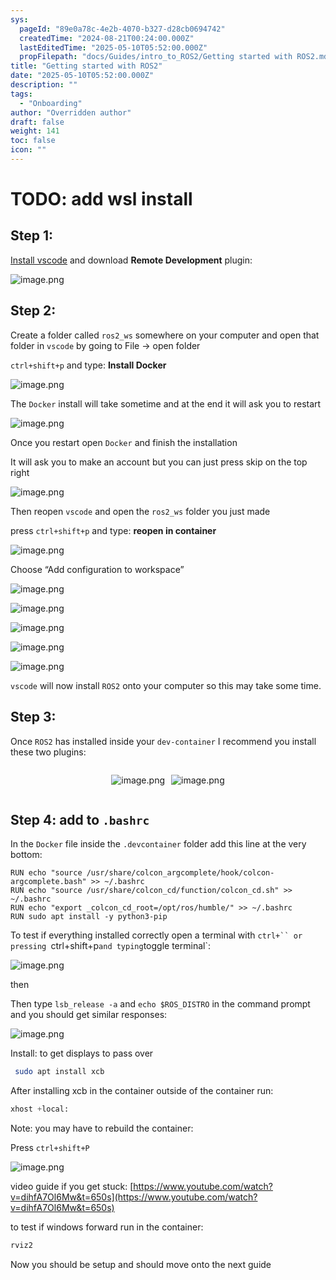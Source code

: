 ```yaml
---
sys:
  pageId: "89e0a78c-4e2b-4070-b327-d28cb0694742"
  createdTime: "2024-08-21T00:24:00.000Z"
  lastEditedTime: "2025-05-10T05:52:00.000Z"
  propFilepath: "docs/Guides/intro_to_ROS2/Getting started with ROS2.md"
title: "Getting started with ROS2"
date: "2025-05-10T05:52:00.000Z"
description: ""
tags:
  - "Onboarding"
author: "Overridden author"
draft: false
weight: 141
toc: false
icon: ""
---
```


# TODO: add wsl install

## Step 1:

[Install vscode](https://code.visualstudio.com/download) and download **Remote Development** plugin:

![image.png](https://prod-files-secure.s3.us-west-2.amazonaws.com/d518164a-d88e-44d1-a4ee-3adb3bd8bce0/efb52993-1881-4a40-b95e-6f020334f022/image.png?X-Amz-Algorithm=AWS4-HMAC-SHA256&X-Amz-Content-Sha256=UNSIGNED-PAYLOAD&X-Amz-Credential=ASIAZI2LB466VDDR4DIY%2F20250516%2Fus-west-2%2Fs3%2Faws4_request&X-Amz-Date=20250516T181151Z&X-Amz-Expires=3600&X-Amz-Security-Token=IQoJb3JpZ2luX2VjEJL%2F%2F%2F%2F%2F%2F%2F%2F%2F%2FwEaCXVzLXdlc3QtMiJHMEUCIQDUuC2v7Oe8YzCdz8bN9Mlh3Kyfdtvdy1QHdr2zvuRMbgIgIVx3ksL4NdPBrLsntTl0Ec15GH9CO9alkIfz%2FNHRmuIq%2FwMISxAAGgw2Mzc0MjMxODM4MDUiDFDVSbONAWbduogGJyrcA4Pg19Rlh1pZLrpmQOs%2BFM%2BnY2FcyF1ZMFzBeDoq8Lmutg18OAqOtvHOp4b%2FehQaub%2F%2FiGvRWMKfiiJYZ3LiVEApXEplU72m3ktdCmjO6jXIdI4x7CPxGW7o%2B7%2BOZSM0gBz3y1BDUAf9AaKM4m4u9KuB53DYqS2j255ID%2FktO7%2B4RtAqqKMUdWtK%2FPuQG4vyxw5QYd2QL%2F%2BW3qUuPbiAOTZqrmNCkue6urlv3SEFarsLm3Ynm0jmi6DyX7bZrK29Vn1HKd8q9JLpc8nilXZd4sJJn2lrs0pHRn7RAQMXoyFixtNe1S%2ByF2fCX2YgoFvxUz3z5saFMRw42IPdyS5uufBgsPKhm5xF1eEHAs2hzDZHj%2B2oOttUFNNY8JvBZMCInlgQghaIeg55vJzM1fEDH1%2FDIZFshs%2FZMlFdlsCMNS9RIhWH2156JbDsyjTQ2p26X62INcXgfmORnHU7WoA%2FNyjhJvbKzoS3eAx1qCTa03PDdTogQ7dAnX3zugnX7nxKlfRtKm5eQ6TmaJPeurXYJLdmIE8tslMzuvibYYKcNzFPAtCBlpS2d6mIWR3v9ugZfgS2cTHOr6W8mPCxKksdlOsgYghUFu%2FvF%2FM9%2BlRXy0TlOBxNwdihAkLOhEUSML71ncEGOqUBar0YMWLljiuLB%2BI8fEi5YVWC8lmyKXiirm4gCD5dxF7ZWnsapDr9tKz4Nsxnbl0MEHpAnnHv6bqE3o7pRHVlD39ZvbNStugvDrafamddW7ZRyWE0Ph9ycTgaK8RHDr%2FNh8V53l323ikZKO1YgxH9VRvoMCU120BpkOIcnydP8cwLQL%2FxCDC%2Fx3QZWkq52wxn8xrBBGnuqSwpMql4VFv6a4WrefNH&X-Amz-Signature=aa60098e1a19a29d7d296e4d2c1d43e6d2c4fe2644133ffea77d8e601a0bbc3c&X-Amz-SignedHeaders=host&x-id=GetObject)

## Step 2:

Create a folder called `ros2_ws` somewhere on your computer and open that folder in `vscode` by going to File → open folder 

`ctrl+shift+p` and type: **Install Docker**

![image.png](https://prod-files-secure.s3.us-west-2.amazonaws.com/d518164a-d88e-44d1-a4ee-3adb3bd8bce0/2269dc0e-1cd5-47ff-bceb-c04ad9b2eab0/image.png?X-Amz-Algorithm=AWS4-HMAC-SHA256&X-Amz-Content-Sha256=UNSIGNED-PAYLOAD&X-Amz-Credential=ASIAZI2LB466VDDR4DIY%2F20250516%2Fus-west-2%2Fs3%2Faws4_request&X-Amz-Date=20250516T181151Z&X-Amz-Expires=3600&X-Amz-Security-Token=IQoJb3JpZ2luX2VjEJL%2F%2F%2F%2F%2F%2F%2F%2F%2F%2FwEaCXVzLXdlc3QtMiJHMEUCIQDUuC2v7Oe8YzCdz8bN9Mlh3Kyfdtvdy1QHdr2zvuRMbgIgIVx3ksL4NdPBrLsntTl0Ec15GH9CO9alkIfz%2FNHRmuIq%2FwMISxAAGgw2Mzc0MjMxODM4MDUiDFDVSbONAWbduogGJyrcA4Pg19Rlh1pZLrpmQOs%2BFM%2BnY2FcyF1ZMFzBeDoq8Lmutg18OAqOtvHOp4b%2FehQaub%2F%2FiGvRWMKfiiJYZ3LiVEApXEplU72m3ktdCmjO6jXIdI4x7CPxGW7o%2B7%2BOZSM0gBz3y1BDUAf9AaKM4m4u9KuB53DYqS2j255ID%2FktO7%2B4RtAqqKMUdWtK%2FPuQG4vyxw5QYd2QL%2F%2BW3qUuPbiAOTZqrmNCkue6urlv3SEFarsLm3Ynm0jmi6DyX7bZrK29Vn1HKd8q9JLpc8nilXZd4sJJn2lrs0pHRn7RAQMXoyFixtNe1S%2ByF2fCX2YgoFvxUz3z5saFMRw42IPdyS5uufBgsPKhm5xF1eEHAs2hzDZHj%2B2oOttUFNNY8JvBZMCInlgQghaIeg55vJzM1fEDH1%2FDIZFshs%2FZMlFdlsCMNS9RIhWH2156JbDsyjTQ2p26X62INcXgfmORnHU7WoA%2FNyjhJvbKzoS3eAx1qCTa03PDdTogQ7dAnX3zugnX7nxKlfRtKm5eQ6TmaJPeurXYJLdmIE8tslMzuvibYYKcNzFPAtCBlpS2d6mIWR3v9ugZfgS2cTHOr6W8mPCxKksdlOsgYghUFu%2FvF%2FM9%2BlRXy0TlOBxNwdihAkLOhEUSML71ncEGOqUBar0YMWLljiuLB%2BI8fEi5YVWC8lmyKXiirm4gCD5dxF7ZWnsapDr9tKz4Nsxnbl0MEHpAnnHv6bqE3o7pRHVlD39ZvbNStugvDrafamddW7ZRyWE0Ph9ycTgaK8RHDr%2FNh8V53l323ikZKO1YgxH9VRvoMCU120BpkOIcnydP8cwLQL%2FxCDC%2Fx3QZWkq52wxn8xrBBGnuqSwpMql4VFv6a4WrefNH&X-Amz-Signature=c44f3fcb01c9de527f0df4f8937bbf6cf1fb38399331e227ab5cfbd7b53a0bdf&X-Amz-SignedHeaders=host&x-id=GetObject)

The `Docker` install will take sometime and at the end it will ask you to restart

![image.png](https://prod-files-secure.s3.us-west-2.amazonaws.com/d518164a-d88e-44d1-a4ee-3adb3bd8bce0/ed233f78-be33-4b1f-b89c-9c346c0e961e/image.png?X-Amz-Algorithm=AWS4-HMAC-SHA256&X-Amz-Content-Sha256=UNSIGNED-PAYLOAD&X-Amz-Credential=ASIAZI2LB466VDDR4DIY%2F20250516%2Fus-west-2%2Fs3%2Faws4_request&X-Amz-Date=20250516T181151Z&X-Amz-Expires=3600&X-Amz-Security-Token=IQoJb3JpZ2luX2VjEJL%2F%2F%2F%2F%2F%2F%2F%2F%2F%2FwEaCXVzLXdlc3QtMiJHMEUCIQDUuC2v7Oe8YzCdz8bN9Mlh3Kyfdtvdy1QHdr2zvuRMbgIgIVx3ksL4NdPBrLsntTl0Ec15GH9CO9alkIfz%2FNHRmuIq%2FwMISxAAGgw2Mzc0MjMxODM4MDUiDFDVSbONAWbduogGJyrcA4Pg19Rlh1pZLrpmQOs%2BFM%2BnY2FcyF1ZMFzBeDoq8Lmutg18OAqOtvHOp4b%2FehQaub%2F%2FiGvRWMKfiiJYZ3LiVEApXEplU72m3ktdCmjO6jXIdI4x7CPxGW7o%2B7%2BOZSM0gBz3y1BDUAf9AaKM4m4u9KuB53DYqS2j255ID%2FktO7%2B4RtAqqKMUdWtK%2FPuQG4vyxw5QYd2QL%2F%2BW3qUuPbiAOTZqrmNCkue6urlv3SEFarsLm3Ynm0jmi6DyX7bZrK29Vn1HKd8q9JLpc8nilXZd4sJJn2lrs0pHRn7RAQMXoyFixtNe1S%2ByF2fCX2YgoFvxUz3z5saFMRw42IPdyS5uufBgsPKhm5xF1eEHAs2hzDZHj%2B2oOttUFNNY8JvBZMCInlgQghaIeg55vJzM1fEDH1%2FDIZFshs%2FZMlFdlsCMNS9RIhWH2156JbDsyjTQ2p26X62INcXgfmORnHU7WoA%2FNyjhJvbKzoS3eAx1qCTa03PDdTogQ7dAnX3zugnX7nxKlfRtKm5eQ6TmaJPeurXYJLdmIE8tslMzuvibYYKcNzFPAtCBlpS2d6mIWR3v9ugZfgS2cTHOr6W8mPCxKksdlOsgYghUFu%2FvF%2FM9%2BlRXy0TlOBxNwdihAkLOhEUSML71ncEGOqUBar0YMWLljiuLB%2BI8fEi5YVWC8lmyKXiirm4gCD5dxF7ZWnsapDr9tKz4Nsxnbl0MEHpAnnHv6bqE3o7pRHVlD39ZvbNStugvDrafamddW7ZRyWE0Ph9ycTgaK8RHDr%2FNh8V53l323ikZKO1YgxH9VRvoMCU120BpkOIcnydP8cwLQL%2FxCDC%2Fx3QZWkq52wxn8xrBBGnuqSwpMql4VFv6a4WrefNH&X-Amz-Signature=87cd78d1b754519eb54e3eab2f182cf066980a4f14de2e25cb422dfa296e7fea&X-Amz-SignedHeaders=host&x-id=GetObject)

Once you restart open `Docker` and finish the installation

It will ask you to make an account but you can just press skip on the top right

![image.png](https://prod-files-secure.s3.us-west-2.amazonaws.com/d518164a-d88e-44d1-a4ee-3adb3bd8bce0/21010ad9-1659-4fd9-9f59-9932a09b2a3d/image.png?X-Amz-Algorithm=AWS4-HMAC-SHA256&X-Amz-Content-Sha256=UNSIGNED-PAYLOAD&X-Amz-Credential=ASIAZI2LB466VDDR4DIY%2F20250516%2Fus-west-2%2Fs3%2Faws4_request&X-Amz-Date=20250516T181151Z&X-Amz-Expires=3600&X-Amz-Security-Token=IQoJb3JpZ2luX2VjEJL%2F%2F%2F%2F%2F%2F%2F%2F%2F%2FwEaCXVzLXdlc3QtMiJHMEUCIQDUuC2v7Oe8YzCdz8bN9Mlh3Kyfdtvdy1QHdr2zvuRMbgIgIVx3ksL4NdPBrLsntTl0Ec15GH9CO9alkIfz%2FNHRmuIq%2FwMISxAAGgw2Mzc0MjMxODM4MDUiDFDVSbONAWbduogGJyrcA4Pg19Rlh1pZLrpmQOs%2BFM%2BnY2FcyF1ZMFzBeDoq8Lmutg18OAqOtvHOp4b%2FehQaub%2F%2FiGvRWMKfiiJYZ3LiVEApXEplU72m3ktdCmjO6jXIdI4x7CPxGW7o%2B7%2BOZSM0gBz3y1BDUAf9AaKM4m4u9KuB53DYqS2j255ID%2FktO7%2B4RtAqqKMUdWtK%2FPuQG4vyxw5QYd2QL%2F%2BW3qUuPbiAOTZqrmNCkue6urlv3SEFarsLm3Ynm0jmi6DyX7bZrK29Vn1HKd8q9JLpc8nilXZd4sJJn2lrs0pHRn7RAQMXoyFixtNe1S%2ByF2fCX2YgoFvxUz3z5saFMRw42IPdyS5uufBgsPKhm5xF1eEHAs2hzDZHj%2B2oOttUFNNY8JvBZMCInlgQghaIeg55vJzM1fEDH1%2FDIZFshs%2FZMlFdlsCMNS9RIhWH2156JbDsyjTQ2p26X62INcXgfmORnHU7WoA%2FNyjhJvbKzoS3eAx1qCTa03PDdTogQ7dAnX3zugnX7nxKlfRtKm5eQ6TmaJPeurXYJLdmIE8tslMzuvibYYKcNzFPAtCBlpS2d6mIWR3v9ugZfgS2cTHOr6W8mPCxKksdlOsgYghUFu%2FvF%2FM9%2BlRXy0TlOBxNwdihAkLOhEUSML71ncEGOqUBar0YMWLljiuLB%2BI8fEi5YVWC8lmyKXiirm4gCD5dxF7ZWnsapDr9tKz4Nsxnbl0MEHpAnnHv6bqE3o7pRHVlD39ZvbNStugvDrafamddW7ZRyWE0Ph9ycTgaK8RHDr%2FNh8V53l323ikZKO1YgxH9VRvoMCU120BpkOIcnydP8cwLQL%2FxCDC%2Fx3QZWkq52wxn8xrBBGnuqSwpMql4VFv6a4WrefNH&X-Amz-Signature=d347c9fb77094eb18382379bcb837546280d7cfaffae2d5c59208261d26c79ff&X-Amz-SignedHeaders=host&x-id=GetObject)

Then reopen `vscode` and open the `ros2_ws` folder you just made

press `ctrl+shift+p` and type: **reopen in container**

![image.png](https://prod-files-secure.s3.us-west-2.amazonaws.com/d518164a-d88e-44d1-a4ee-3adb3bd8bce0/4e93b8c2-41ad-488c-8095-c74205196118/image.png?X-Amz-Algorithm=AWS4-HMAC-SHA256&X-Amz-Content-Sha256=UNSIGNED-PAYLOAD&X-Amz-Credential=ASIAZI2LB466VDDR4DIY%2F20250516%2Fus-west-2%2Fs3%2Faws4_request&X-Amz-Date=20250516T181151Z&X-Amz-Expires=3600&X-Amz-Security-Token=IQoJb3JpZ2luX2VjEJL%2F%2F%2F%2F%2F%2F%2F%2F%2F%2FwEaCXVzLXdlc3QtMiJHMEUCIQDUuC2v7Oe8YzCdz8bN9Mlh3Kyfdtvdy1QHdr2zvuRMbgIgIVx3ksL4NdPBrLsntTl0Ec15GH9CO9alkIfz%2FNHRmuIq%2FwMISxAAGgw2Mzc0MjMxODM4MDUiDFDVSbONAWbduogGJyrcA4Pg19Rlh1pZLrpmQOs%2BFM%2BnY2FcyF1ZMFzBeDoq8Lmutg18OAqOtvHOp4b%2FehQaub%2F%2FiGvRWMKfiiJYZ3LiVEApXEplU72m3ktdCmjO6jXIdI4x7CPxGW7o%2B7%2BOZSM0gBz3y1BDUAf9AaKM4m4u9KuB53DYqS2j255ID%2FktO7%2B4RtAqqKMUdWtK%2FPuQG4vyxw5QYd2QL%2F%2BW3qUuPbiAOTZqrmNCkue6urlv3SEFarsLm3Ynm0jmi6DyX7bZrK29Vn1HKd8q9JLpc8nilXZd4sJJn2lrs0pHRn7RAQMXoyFixtNe1S%2ByF2fCX2YgoFvxUz3z5saFMRw42IPdyS5uufBgsPKhm5xF1eEHAs2hzDZHj%2B2oOttUFNNY8JvBZMCInlgQghaIeg55vJzM1fEDH1%2FDIZFshs%2FZMlFdlsCMNS9RIhWH2156JbDsyjTQ2p26X62INcXgfmORnHU7WoA%2FNyjhJvbKzoS3eAx1qCTa03PDdTogQ7dAnX3zugnX7nxKlfRtKm5eQ6TmaJPeurXYJLdmIE8tslMzuvibYYKcNzFPAtCBlpS2d6mIWR3v9ugZfgS2cTHOr6W8mPCxKksdlOsgYghUFu%2FvF%2FM9%2BlRXy0TlOBxNwdihAkLOhEUSML71ncEGOqUBar0YMWLljiuLB%2BI8fEi5YVWC8lmyKXiirm4gCD5dxF7ZWnsapDr9tKz4Nsxnbl0MEHpAnnHv6bqE3o7pRHVlD39ZvbNStugvDrafamddW7ZRyWE0Ph9ycTgaK8RHDr%2FNh8V53l323ikZKO1YgxH9VRvoMCU120BpkOIcnydP8cwLQL%2FxCDC%2Fx3QZWkq52wxn8xrBBGnuqSwpMql4VFv6a4WrefNH&X-Amz-Signature=16a651f50cda471336adbd92b4016c76158415342e9dfbf5b1b9150a363a096f&X-Amz-SignedHeaders=host&x-id=GetObject)

Choose “Add configuration to workspace”

![image.png](https://prod-files-secure.s3.us-west-2.amazonaws.com/d518164a-d88e-44d1-a4ee-3adb3bd8bce0/9560b282-5060-4989-ba37-97e7b2c22476/image.png?X-Amz-Algorithm=AWS4-HMAC-SHA256&X-Amz-Content-Sha256=UNSIGNED-PAYLOAD&X-Amz-Credential=ASIAZI2LB466VDDR4DIY%2F20250516%2Fus-west-2%2Fs3%2Faws4_request&X-Amz-Date=20250516T181151Z&X-Amz-Expires=3600&X-Amz-Security-Token=IQoJb3JpZ2luX2VjEJL%2F%2F%2F%2F%2F%2F%2F%2F%2F%2FwEaCXVzLXdlc3QtMiJHMEUCIQDUuC2v7Oe8YzCdz8bN9Mlh3Kyfdtvdy1QHdr2zvuRMbgIgIVx3ksL4NdPBrLsntTl0Ec15GH9CO9alkIfz%2FNHRmuIq%2FwMISxAAGgw2Mzc0MjMxODM4MDUiDFDVSbONAWbduogGJyrcA4Pg19Rlh1pZLrpmQOs%2BFM%2BnY2FcyF1ZMFzBeDoq8Lmutg18OAqOtvHOp4b%2FehQaub%2F%2FiGvRWMKfiiJYZ3LiVEApXEplU72m3ktdCmjO6jXIdI4x7CPxGW7o%2B7%2BOZSM0gBz3y1BDUAf9AaKM4m4u9KuB53DYqS2j255ID%2FktO7%2B4RtAqqKMUdWtK%2FPuQG4vyxw5QYd2QL%2F%2BW3qUuPbiAOTZqrmNCkue6urlv3SEFarsLm3Ynm0jmi6DyX7bZrK29Vn1HKd8q9JLpc8nilXZd4sJJn2lrs0pHRn7RAQMXoyFixtNe1S%2ByF2fCX2YgoFvxUz3z5saFMRw42IPdyS5uufBgsPKhm5xF1eEHAs2hzDZHj%2B2oOttUFNNY8JvBZMCInlgQghaIeg55vJzM1fEDH1%2FDIZFshs%2FZMlFdlsCMNS9RIhWH2156JbDsyjTQ2p26X62INcXgfmORnHU7WoA%2FNyjhJvbKzoS3eAx1qCTa03PDdTogQ7dAnX3zugnX7nxKlfRtKm5eQ6TmaJPeurXYJLdmIE8tslMzuvibYYKcNzFPAtCBlpS2d6mIWR3v9ugZfgS2cTHOr6W8mPCxKksdlOsgYghUFu%2FvF%2FM9%2BlRXy0TlOBxNwdihAkLOhEUSML71ncEGOqUBar0YMWLljiuLB%2BI8fEi5YVWC8lmyKXiirm4gCD5dxF7ZWnsapDr9tKz4Nsxnbl0MEHpAnnHv6bqE3o7pRHVlD39ZvbNStugvDrafamddW7ZRyWE0Ph9ycTgaK8RHDr%2FNh8V53l323ikZKO1YgxH9VRvoMCU120BpkOIcnydP8cwLQL%2FxCDC%2Fx3QZWkq52wxn8xrBBGnuqSwpMql4VFv6a4WrefNH&X-Amz-Signature=d7a8d2e18c4ef11e67f7dd116614f07fe1123949b429f4f8dc3dfb23c3a7cde1&X-Amz-SignedHeaders=host&x-id=GetObject)

![image.png](https://prod-files-secure.s3.us-west-2.amazonaws.com/d518164a-d88e-44d1-a4ee-3adb3bd8bce0/2ee63f81-886b-48e8-a553-dc6e5eac99e4/image.png?X-Amz-Algorithm=AWS4-HMAC-SHA256&X-Amz-Content-Sha256=UNSIGNED-PAYLOAD&X-Amz-Credential=ASIAZI2LB466VDDR4DIY%2F20250516%2Fus-west-2%2Fs3%2Faws4_request&X-Amz-Date=20250516T181151Z&X-Amz-Expires=3600&X-Amz-Security-Token=IQoJb3JpZ2luX2VjEJL%2F%2F%2F%2F%2F%2F%2F%2F%2F%2FwEaCXVzLXdlc3QtMiJHMEUCIQDUuC2v7Oe8YzCdz8bN9Mlh3Kyfdtvdy1QHdr2zvuRMbgIgIVx3ksL4NdPBrLsntTl0Ec15GH9CO9alkIfz%2FNHRmuIq%2FwMISxAAGgw2Mzc0MjMxODM4MDUiDFDVSbONAWbduogGJyrcA4Pg19Rlh1pZLrpmQOs%2BFM%2BnY2FcyF1ZMFzBeDoq8Lmutg18OAqOtvHOp4b%2FehQaub%2F%2FiGvRWMKfiiJYZ3LiVEApXEplU72m3ktdCmjO6jXIdI4x7CPxGW7o%2B7%2BOZSM0gBz3y1BDUAf9AaKM4m4u9KuB53DYqS2j255ID%2FktO7%2B4RtAqqKMUdWtK%2FPuQG4vyxw5QYd2QL%2F%2BW3qUuPbiAOTZqrmNCkue6urlv3SEFarsLm3Ynm0jmi6DyX7bZrK29Vn1HKd8q9JLpc8nilXZd4sJJn2lrs0pHRn7RAQMXoyFixtNe1S%2ByF2fCX2YgoFvxUz3z5saFMRw42IPdyS5uufBgsPKhm5xF1eEHAs2hzDZHj%2B2oOttUFNNY8JvBZMCInlgQghaIeg55vJzM1fEDH1%2FDIZFshs%2FZMlFdlsCMNS9RIhWH2156JbDsyjTQ2p26X62INcXgfmORnHU7WoA%2FNyjhJvbKzoS3eAx1qCTa03PDdTogQ7dAnX3zugnX7nxKlfRtKm5eQ6TmaJPeurXYJLdmIE8tslMzuvibYYKcNzFPAtCBlpS2d6mIWR3v9ugZfgS2cTHOr6W8mPCxKksdlOsgYghUFu%2FvF%2FM9%2BlRXy0TlOBxNwdihAkLOhEUSML71ncEGOqUBar0YMWLljiuLB%2BI8fEi5YVWC8lmyKXiirm4gCD5dxF7ZWnsapDr9tKz4Nsxnbl0MEHpAnnHv6bqE3o7pRHVlD39ZvbNStugvDrafamddW7ZRyWE0Ph9ycTgaK8RHDr%2FNh8V53l323ikZKO1YgxH9VRvoMCU120BpkOIcnydP8cwLQL%2FxCDC%2Fx3QZWkq52wxn8xrBBGnuqSwpMql4VFv6a4WrefNH&X-Amz-Signature=fd600d598eddd8fe0442bcc20b6a9d40b94f1eccf615a24d089811dcfb90abde&X-Amz-SignedHeaders=host&x-id=GetObject)

![image.png](https://prod-files-secure.s3.us-west-2.amazonaws.com/d518164a-d88e-44d1-a4ee-3adb3bd8bce0/ae1580b2-b048-407e-aed9-b584224a7a04/image.png?X-Amz-Algorithm=AWS4-HMAC-SHA256&X-Amz-Content-Sha256=UNSIGNED-PAYLOAD&X-Amz-Credential=ASIAZI2LB466VDDR4DIY%2F20250516%2Fus-west-2%2Fs3%2Faws4_request&X-Amz-Date=20250516T181151Z&X-Amz-Expires=3600&X-Amz-Security-Token=IQoJb3JpZ2luX2VjEJL%2F%2F%2F%2F%2F%2F%2F%2F%2F%2FwEaCXVzLXdlc3QtMiJHMEUCIQDUuC2v7Oe8YzCdz8bN9Mlh3Kyfdtvdy1QHdr2zvuRMbgIgIVx3ksL4NdPBrLsntTl0Ec15GH9CO9alkIfz%2FNHRmuIq%2FwMISxAAGgw2Mzc0MjMxODM4MDUiDFDVSbONAWbduogGJyrcA4Pg19Rlh1pZLrpmQOs%2BFM%2BnY2FcyF1ZMFzBeDoq8Lmutg18OAqOtvHOp4b%2FehQaub%2F%2FiGvRWMKfiiJYZ3LiVEApXEplU72m3ktdCmjO6jXIdI4x7CPxGW7o%2B7%2BOZSM0gBz3y1BDUAf9AaKM4m4u9KuB53DYqS2j255ID%2FktO7%2B4RtAqqKMUdWtK%2FPuQG4vyxw5QYd2QL%2F%2BW3qUuPbiAOTZqrmNCkue6urlv3SEFarsLm3Ynm0jmi6DyX7bZrK29Vn1HKd8q9JLpc8nilXZd4sJJn2lrs0pHRn7RAQMXoyFixtNe1S%2ByF2fCX2YgoFvxUz3z5saFMRw42IPdyS5uufBgsPKhm5xF1eEHAs2hzDZHj%2B2oOttUFNNY8JvBZMCInlgQghaIeg55vJzM1fEDH1%2FDIZFshs%2FZMlFdlsCMNS9RIhWH2156JbDsyjTQ2p26X62INcXgfmORnHU7WoA%2FNyjhJvbKzoS3eAx1qCTa03PDdTogQ7dAnX3zugnX7nxKlfRtKm5eQ6TmaJPeurXYJLdmIE8tslMzuvibYYKcNzFPAtCBlpS2d6mIWR3v9ugZfgS2cTHOr6W8mPCxKksdlOsgYghUFu%2FvF%2FM9%2BlRXy0TlOBxNwdihAkLOhEUSML71ncEGOqUBar0YMWLljiuLB%2BI8fEi5YVWC8lmyKXiirm4gCD5dxF7ZWnsapDr9tKz4Nsxnbl0MEHpAnnHv6bqE3o7pRHVlD39ZvbNStugvDrafamddW7ZRyWE0Ph9ycTgaK8RHDr%2FNh8V53l323ikZKO1YgxH9VRvoMCU120BpkOIcnydP8cwLQL%2FxCDC%2Fx3QZWkq52wxn8xrBBGnuqSwpMql4VFv6a4WrefNH&X-Amz-Signature=9a9315bb79fc50cb0461d3d97504c98b83fa324cf051d9d50a766206a16749fc&X-Amz-SignedHeaders=host&x-id=GetObject)

![image.png](https://prod-files-secure.s3.us-west-2.amazonaws.com/d518164a-d88e-44d1-a4ee-3adb3bd8bce0/53255b28-f75e-430f-b9e3-c0ac8577e42b/image.png?X-Amz-Algorithm=AWS4-HMAC-SHA256&X-Amz-Content-Sha256=UNSIGNED-PAYLOAD&X-Amz-Credential=ASIAZI2LB466VDDR4DIY%2F20250516%2Fus-west-2%2Fs3%2Faws4_request&X-Amz-Date=20250516T181151Z&X-Amz-Expires=3600&X-Amz-Security-Token=IQoJb3JpZ2luX2VjEJL%2F%2F%2F%2F%2F%2F%2F%2F%2F%2FwEaCXVzLXdlc3QtMiJHMEUCIQDUuC2v7Oe8YzCdz8bN9Mlh3Kyfdtvdy1QHdr2zvuRMbgIgIVx3ksL4NdPBrLsntTl0Ec15GH9CO9alkIfz%2FNHRmuIq%2FwMISxAAGgw2Mzc0MjMxODM4MDUiDFDVSbONAWbduogGJyrcA4Pg19Rlh1pZLrpmQOs%2BFM%2BnY2FcyF1ZMFzBeDoq8Lmutg18OAqOtvHOp4b%2FehQaub%2F%2FiGvRWMKfiiJYZ3LiVEApXEplU72m3ktdCmjO6jXIdI4x7CPxGW7o%2B7%2BOZSM0gBz3y1BDUAf9AaKM4m4u9KuB53DYqS2j255ID%2FktO7%2B4RtAqqKMUdWtK%2FPuQG4vyxw5QYd2QL%2F%2BW3qUuPbiAOTZqrmNCkue6urlv3SEFarsLm3Ynm0jmi6DyX7bZrK29Vn1HKd8q9JLpc8nilXZd4sJJn2lrs0pHRn7RAQMXoyFixtNe1S%2ByF2fCX2YgoFvxUz3z5saFMRw42IPdyS5uufBgsPKhm5xF1eEHAs2hzDZHj%2B2oOttUFNNY8JvBZMCInlgQghaIeg55vJzM1fEDH1%2FDIZFshs%2FZMlFdlsCMNS9RIhWH2156JbDsyjTQ2p26X62INcXgfmORnHU7WoA%2FNyjhJvbKzoS3eAx1qCTa03PDdTogQ7dAnX3zugnX7nxKlfRtKm5eQ6TmaJPeurXYJLdmIE8tslMzuvibYYKcNzFPAtCBlpS2d6mIWR3v9ugZfgS2cTHOr6W8mPCxKksdlOsgYghUFu%2FvF%2FM9%2BlRXy0TlOBxNwdihAkLOhEUSML71ncEGOqUBar0YMWLljiuLB%2BI8fEi5YVWC8lmyKXiirm4gCD5dxF7ZWnsapDr9tKz4Nsxnbl0MEHpAnnHv6bqE3o7pRHVlD39ZvbNStugvDrafamddW7ZRyWE0Ph9ycTgaK8RHDr%2FNh8V53l323ikZKO1YgxH9VRvoMCU120BpkOIcnydP8cwLQL%2FxCDC%2Fx3QZWkq52wxn8xrBBGnuqSwpMql4VFv6a4WrefNH&X-Amz-Signature=fd88aa3ae2a7b2cb459a151017f7ff13fa0297e52b44a503fb83612730449a47&X-Amz-SignedHeaders=host&x-id=GetObject)

![image.png](https://prod-files-secure.s3.us-west-2.amazonaws.com/d518164a-d88e-44d1-a4ee-3adb3bd8bce0/7c562767-5af9-4ffb-97d1-327bcdf4ee00/image.png?X-Amz-Algorithm=AWS4-HMAC-SHA256&X-Amz-Content-Sha256=UNSIGNED-PAYLOAD&X-Amz-Credential=ASIAZI2LB466VDDR4DIY%2F20250516%2Fus-west-2%2Fs3%2Faws4_request&X-Amz-Date=20250516T181151Z&X-Amz-Expires=3600&X-Amz-Security-Token=IQoJb3JpZ2luX2VjEJL%2F%2F%2F%2F%2F%2F%2F%2F%2F%2FwEaCXVzLXdlc3QtMiJHMEUCIQDUuC2v7Oe8YzCdz8bN9Mlh3Kyfdtvdy1QHdr2zvuRMbgIgIVx3ksL4NdPBrLsntTl0Ec15GH9CO9alkIfz%2FNHRmuIq%2FwMISxAAGgw2Mzc0MjMxODM4MDUiDFDVSbONAWbduogGJyrcA4Pg19Rlh1pZLrpmQOs%2BFM%2BnY2FcyF1ZMFzBeDoq8Lmutg18OAqOtvHOp4b%2FehQaub%2F%2FiGvRWMKfiiJYZ3LiVEApXEplU72m3ktdCmjO6jXIdI4x7CPxGW7o%2B7%2BOZSM0gBz3y1BDUAf9AaKM4m4u9KuB53DYqS2j255ID%2FktO7%2B4RtAqqKMUdWtK%2FPuQG4vyxw5QYd2QL%2F%2BW3qUuPbiAOTZqrmNCkue6urlv3SEFarsLm3Ynm0jmi6DyX7bZrK29Vn1HKd8q9JLpc8nilXZd4sJJn2lrs0pHRn7RAQMXoyFixtNe1S%2ByF2fCX2YgoFvxUz3z5saFMRw42IPdyS5uufBgsPKhm5xF1eEHAs2hzDZHj%2B2oOttUFNNY8JvBZMCInlgQghaIeg55vJzM1fEDH1%2FDIZFshs%2FZMlFdlsCMNS9RIhWH2156JbDsyjTQ2p26X62INcXgfmORnHU7WoA%2FNyjhJvbKzoS3eAx1qCTa03PDdTogQ7dAnX3zugnX7nxKlfRtKm5eQ6TmaJPeurXYJLdmIE8tslMzuvibYYKcNzFPAtCBlpS2d6mIWR3v9ugZfgS2cTHOr6W8mPCxKksdlOsgYghUFu%2FvF%2FM9%2BlRXy0TlOBxNwdihAkLOhEUSML71ncEGOqUBar0YMWLljiuLB%2BI8fEi5YVWC8lmyKXiirm4gCD5dxF7ZWnsapDr9tKz4Nsxnbl0MEHpAnnHv6bqE3o7pRHVlD39ZvbNStugvDrafamddW7ZRyWE0Ph9ycTgaK8RHDr%2FNh8V53l323ikZKO1YgxH9VRvoMCU120BpkOIcnydP8cwLQL%2FxCDC%2Fx3QZWkq52wxn8xrBBGnuqSwpMql4VFv6a4WrefNH&X-Amz-Signature=2ba93623177ec95398e56688c808b467b2752739881a968340e869e21945c465&X-Amz-SignedHeaders=host&x-id=GetObject)

`vscode` will now install `ROS2` onto your computer so this may take some time.

## Step 3:

Once `ROS2` has installed inside your `dev-container` I recommend you install these two plugins:

<div style="display: flex;flex-direction: row; column-gap:10px; max-width: 630px;justify-content: center;">
<div>

![image.png](https://prod-files-secure.s3.us-west-2.amazonaws.com/d518164a-d88e-44d1-a4ee-3adb3bd8bce0/3fc3d550-5a54-4ba1-ba6b-faa01cdb7369/image.png?X-Amz-Algorithm=AWS4-HMAC-SHA256&X-Amz-Content-Sha256=UNSIGNED-PAYLOAD&X-Amz-Credential=ASIAZI2LB466VYRSCOGS%2F20250516%2Fus-west-2%2Fs3%2Faws4_request&X-Amz-Date=20250516T181156Z&X-Amz-Expires=3600&X-Amz-Security-Token=IQoJb3JpZ2luX2VjEJL%2F%2F%2F%2F%2F%2F%2F%2F%2F%2FwEaCXVzLXdlc3QtMiJGMEQCIB%2BK1d4xRTySO04siXe2E%2B8Y%2BiZ2b%2BnwqLkQouHiTO2WAiADR%2B2mTeYmMu8HJ8xLJx0sjbTZ0CmoOHCE%2FWXnXGkx6ir%2FAwhLEAAaDDYzNzQyMzE4MzgwNSIMJHNSPlVpWwovpBieKtwDRanXuND8d9LQnjKDPDsUKgbntK%2FWDtt362fVNSqSeubM5MeyLB8GO9AMHLZMvRDx21e0rb7KRR6LWOsJKrV7aWjKhJtbHm7O0HM5oEOtvPmfYxV7f3BVQKuX9O8QmIHe0QVaeglDl4i1fmrNsTIlhwaj6Zc%2Bbk%2FrO4bsSH%2FqTY23%2BdS8u4Ns8CdgtK70P2w8RZJz7xD19Sw46rfRANBW0qO%2BJRBNQHIF495n8mGMtAgFUjX9YwULhES8icska61nbapzlIfHdGxD%2FktetYyIwRzbSOKqT458LwQpYKODfGe8%2BjiaCxau9GLau9EcJHeuzQ%2BI8FkbpD7I%2FdKH69O5rTByqVjujXQu4lB81g4VQZVQqAmkgMssPMzzOr9kngE9ckEDSj7s6kRB9803gG0PHHjyziA543fxLElya%2FJsqo9TgPnPURG2w8NOHe9X0RXIHdVoDWYyzZ3x5KUUxSspRM1pj0Bw%2Fj%2FAHURk%2BWmgXwU8I0FLEyH5RvL%2FwzquMdMGqDkB9cIgO0VbmXsUjMZm%2BkDh6%2FVgkzQsgQ4JBcqC0utUpOv6IwV6DJ%2B%2FvNeI%2Bx5N0F%2BGPAlGHj6rAS7%2BDmteWI5snUHm4F8Mv4EATVciuMParJGncp4Deh1hp%2F4woPadwQY6pgG6Cz5PB83Hi4pkh2q%2B5cWDsT2aCFK9pB7q3PMpAnfZMzOGNtcAaWYsBX4eruuphhLTOvJQF13dz3M9zNubjIWDJxebm1g%2B%2BexFyBpxW7XQvYDscoOsfEWf4uKIPL5CoNNq5pmAVpHsSdgxtT7DtJ%2FT3CXtNVgETLtX%2FNQBFQEVGjqmDmqNQQnfBa23So3usVjV0QGCaDZjefxaGoiG%2BeRktEnXSRqX&X-Amz-Signature=137a9e94e5fa21f54290874f27efc024d99f99e8cc83b9ad214f5edbec8c837d&X-Amz-SignedHeaders=host&x-id=GetObject)

</div>
<div>

![image.png](https://prod-files-secure.s3.us-west-2.amazonaws.com/d518164a-d88e-44d1-a4ee-3adb3bd8bce0/d994cc66-13c2-4093-a5a3-f84cf4601a82/image.png?X-Amz-Algorithm=AWS4-HMAC-SHA256&X-Amz-Content-Sha256=UNSIGNED-PAYLOAD&X-Amz-Credential=ASIAZI2LB466YFXEH4K2%2F20250516%2Fus-west-2%2Fs3%2Faws4_request&X-Amz-Date=20250516T181156Z&X-Amz-Expires=3600&X-Amz-Security-Token=IQoJb3JpZ2luX2VjEJL%2F%2F%2F%2F%2F%2F%2F%2F%2F%2FwEaCXVzLXdlc3QtMiJHMEUCIQCUdby7y9XAdGi2JR1aVHWvj85FCT61%2Boxqr8PBtk9T%2FwIgeFcsKz91CLRvnrxbqlm71Yx9qe9lKE8tDthb8IyKEPEq%2FwMISxAAGgw2Mzc0MjMxODM4MDUiDHkhxXKoN8RjBbPymircA8TZLyTfUPYs7DuSXLPOsSOvZeMGXknzxAnbgQCnWGwWjrb%2FWcg1oCH3R1ghJRmYi5r%2BU58bVwc9T3frgtR55%2Fx80oXKV2DVMzFkOaHAgb697Pb%2By9xYNP36ZFMwVFjd2xh70ROTI3tI%2BN4AqCABwUZoDb9iHRi9yOQJJ7cK6CdElVoZc4DuQSbJu75XEvJLo9Lc1FvAwogsOsDq%2BSaRYl2NtXkvz1p%2F3GNFOnaW87WDDa3S1corJYZnof0mmJUhV0RXQ2NyzUKqCyYJd08RJBDta1n9O3XFmeDIkyX%2BLWYPlYgitZrJW7rzlmguLK7qW%2BxYd7PR8IdpMCQODpAIKq0Z%2BKFVRP2w%2BoYYk0%2FLqlUkxN4cVET6nlTNE6YSbLSzWdbiejsQS%2Bw9ofMvg71bbH3gMF9%2BOS66BIq6jN%2FfTz%2B1RGeB1zuUaPfY81R6Rklrt72ToJrD15aboH%2BtU1t5Y4K9epqYuSWgoUN587tBMxhqH1ofghuXL4qhJUx0JZ6lvmODusNV9eNpKNKZuaoluTGxuXxFDZJtoJnsscedKktJd35zsdiycr1hVUokWo0TaK9VLV5jeQoVmF4kqYb6glfbriAL6Id6l%2Fgir09sfViYD%2F2I1a99OxD0cJHJMKr1ncEGOqUB6yLpZfaJpepW8%2FJoVpuRfwxRXzK%2Bdvdrh4d9vCkUmisusMANCli05OoDBQvjWgDOq%2FlWcIMlQZYH%2FkZv1FHMF35ycmEKFte%2BQMjMWtpc7%2BpvM6snW3O0aYG4g5pXV2wJf835Tuh3OPWzRactQTZsFF6jQA4g6SBzsZ2t9sQkffLd%2Bjmg8EILQh6AL7XE%2FN1kR%2FEctCCjJnDW%2BHF2WpliDkjnXPjV&X-Amz-Signature=a2da6cb4b5af0072fc40d932eac9c3f1ac9eab060d2225147538a04db3a26ef2&X-Amz-SignedHeaders=host&x-id=GetObject)

</div>
</div>

## Step 4: add to `.bashrc`

In the `Docker` file inside the `.devcontainer` folder add this line at the very bottom: 

```docker
RUN echo "source /usr/share/colcon_argcomplete/hook/colcon-argcomplete.bash" >> ~/.bashrc
RUN echo "source /usr/share/colcon_cd/function/colcon_cd.sh" >> ~/.bashrc
RUN echo "export _colcon_cd_root=/opt/ros/humble/" >> ~/.bashrc
RUN sudo apt install -y python3-pip 
```

To test if everything installed correctly open a terminal with `ctrl+`` or pressing `ctrl+shift+p` and typing `toggle terminal`:

![image.png](https://prod-files-secure.s3.us-west-2.amazonaws.com/d518164a-d88e-44d1-a4ee-3adb3bd8bce0/6a4943d8-b04e-4c02-9a58-775f3384d1a5/image.png?X-Amz-Algorithm=AWS4-HMAC-SHA256&X-Amz-Content-Sha256=UNSIGNED-PAYLOAD&X-Amz-Credential=ASIAZI2LB466VDDR4DIY%2F20250516%2Fus-west-2%2Fs3%2Faws4_request&X-Amz-Date=20250516T181151Z&X-Amz-Expires=3600&X-Amz-Security-Token=IQoJb3JpZ2luX2VjEJL%2F%2F%2F%2F%2F%2F%2F%2F%2F%2FwEaCXVzLXdlc3QtMiJHMEUCIQDUuC2v7Oe8YzCdz8bN9Mlh3Kyfdtvdy1QHdr2zvuRMbgIgIVx3ksL4NdPBrLsntTl0Ec15GH9CO9alkIfz%2FNHRmuIq%2FwMISxAAGgw2Mzc0MjMxODM4MDUiDFDVSbONAWbduogGJyrcA4Pg19Rlh1pZLrpmQOs%2BFM%2BnY2FcyF1ZMFzBeDoq8Lmutg18OAqOtvHOp4b%2FehQaub%2F%2FiGvRWMKfiiJYZ3LiVEApXEplU72m3ktdCmjO6jXIdI4x7CPxGW7o%2B7%2BOZSM0gBz3y1BDUAf9AaKM4m4u9KuB53DYqS2j255ID%2FktO7%2B4RtAqqKMUdWtK%2FPuQG4vyxw5QYd2QL%2F%2BW3qUuPbiAOTZqrmNCkue6urlv3SEFarsLm3Ynm0jmi6DyX7bZrK29Vn1HKd8q9JLpc8nilXZd4sJJn2lrs0pHRn7RAQMXoyFixtNe1S%2ByF2fCX2YgoFvxUz3z5saFMRw42IPdyS5uufBgsPKhm5xF1eEHAs2hzDZHj%2B2oOttUFNNY8JvBZMCInlgQghaIeg55vJzM1fEDH1%2FDIZFshs%2FZMlFdlsCMNS9RIhWH2156JbDsyjTQ2p26X62INcXgfmORnHU7WoA%2FNyjhJvbKzoS3eAx1qCTa03PDdTogQ7dAnX3zugnX7nxKlfRtKm5eQ6TmaJPeurXYJLdmIE8tslMzuvibYYKcNzFPAtCBlpS2d6mIWR3v9ugZfgS2cTHOr6W8mPCxKksdlOsgYghUFu%2FvF%2FM9%2BlRXy0TlOBxNwdihAkLOhEUSML71ncEGOqUBar0YMWLljiuLB%2BI8fEi5YVWC8lmyKXiirm4gCD5dxF7ZWnsapDr9tKz4Nsxnbl0MEHpAnnHv6bqE3o7pRHVlD39ZvbNStugvDrafamddW7ZRyWE0Ph9ycTgaK8RHDr%2FNh8V53l323ikZKO1YgxH9VRvoMCU120BpkOIcnydP8cwLQL%2FxCDC%2Fx3QZWkq52wxn8xrBBGnuqSwpMql4VFv6a4WrefNH&X-Amz-Signature=9ed5ebbe4d1e2154c7183f4081fd420879a8171cbb00506b934f78ef7669dbc9&X-Amz-SignedHeaders=host&x-id=GetObject)

then 

Then type `lsb_release -a` and `echo $ROS_DISTRO` in the command prompt and you should get similar responses:

![image.png](https://prod-files-secure.s3.us-west-2.amazonaws.com/d518164a-d88e-44d1-a4ee-3adb3bd8bce0/3e635dec-a805-4e85-8b9e-d000e5b71a4e/image.png?X-Amz-Algorithm=AWS4-HMAC-SHA256&X-Amz-Content-Sha256=UNSIGNED-PAYLOAD&X-Amz-Credential=ASIAZI2LB466VDDR4DIY%2F20250516%2Fus-west-2%2Fs3%2Faws4_request&X-Amz-Date=20250516T181151Z&X-Amz-Expires=3600&X-Amz-Security-Token=IQoJb3JpZ2luX2VjEJL%2F%2F%2F%2F%2F%2F%2F%2F%2F%2FwEaCXVzLXdlc3QtMiJHMEUCIQDUuC2v7Oe8YzCdz8bN9Mlh3Kyfdtvdy1QHdr2zvuRMbgIgIVx3ksL4NdPBrLsntTl0Ec15GH9CO9alkIfz%2FNHRmuIq%2FwMISxAAGgw2Mzc0MjMxODM4MDUiDFDVSbONAWbduogGJyrcA4Pg19Rlh1pZLrpmQOs%2BFM%2BnY2FcyF1ZMFzBeDoq8Lmutg18OAqOtvHOp4b%2FehQaub%2F%2FiGvRWMKfiiJYZ3LiVEApXEplU72m3ktdCmjO6jXIdI4x7CPxGW7o%2B7%2BOZSM0gBz3y1BDUAf9AaKM4m4u9KuB53DYqS2j255ID%2FktO7%2B4RtAqqKMUdWtK%2FPuQG4vyxw5QYd2QL%2F%2BW3qUuPbiAOTZqrmNCkue6urlv3SEFarsLm3Ynm0jmi6DyX7bZrK29Vn1HKd8q9JLpc8nilXZd4sJJn2lrs0pHRn7RAQMXoyFixtNe1S%2ByF2fCX2YgoFvxUz3z5saFMRw42IPdyS5uufBgsPKhm5xF1eEHAs2hzDZHj%2B2oOttUFNNY8JvBZMCInlgQghaIeg55vJzM1fEDH1%2FDIZFshs%2FZMlFdlsCMNS9RIhWH2156JbDsyjTQ2p26X62INcXgfmORnHU7WoA%2FNyjhJvbKzoS3eAx1qCTa03PDdTogQ7dAnX3zugnX7nxKlfRtKm5eQ6TmaJPeurXYJLdmIE8tslMzuvibYYKcNzFPAtCBlpS2d6mIWR3v9ugZfgS2cTHOr6W8mPCxKksdlOsgYghUFu%2FvF%2FM9%2BlRXy0TlOBxNwdihAkLOhEUSML71ncEGOqUBar0YMWLljiuLB%2BI8fEi5YVWC8lmyKXiirm4gCD5dxF7ZWnsapDr9tKz4Nsxnbl0MEHpAnnHv6bqE3o7pRHVlD39ZvbNStugvDrafamddW7ZRyWE0Ph9ycTgaK8RHDr%2FNh8V53l323ikZKO1YgxH9VRvoMCU120BpkOIcnydP8cwLQL%2FxCDC%2Fx3QZWkq52wxn8xrBBGnuqSwpMql4VFv6a4WrefNH&X-Amz-Signature=1d5a1de62655fd0704a124bf0b6b4714630be034c718fc03b9d235a087f420f1&X-Amz-SignedHeaders=host&x-id=GetObject)

Install:  to get displays to pass over

```bash
 sudo apt install xcb
```

After installing xcb in the container outside of the container run:

```python
xhost +local:
```

Note: you may have to rebuild the container:

Press `ctrl+shift+P`

![image.png](https://prod-files-secure.s3.us-west-2.amazonaws.com/d518164a-d88e-44d1-a4ee-3adb3bd8bce0/6c2be660-2618-4c38-9c26-53554f7a0b7b/image.png?X-Amz-Algorithm=AWS4-HMAC-SHA256&X-Amz-Content-Sha256=UNSIGNED-PAYLOAD&X-Amz-Credential=ASIAZI2LB466VDDR4DIY%2F20250516%2Fus-west-2%2Fs3%2Faws4_request&X-Amz-Date=20250516T181151Z&X-Amz-Expires=3600&X-Amz-Security-Token=IQoJb3JpZ2luX2VjEJL%2F%2F%2F%2F%2F%2F%2F%2F%2F%2FwEaCXVzLXdlc3QtMiJHMEUCIQDUuC2v7Oe8YzCdz8bN9Mlh3Kyfdtvdy1QHdr2zvuRMbgIgIVx3ksL4NdPBrLsntTl0Ec15GH9CO9alkIfz%2FNHRmuIq%2FwMISxAAGgw2Mzc0MjMxODM4MDUiDFDVSbONAWbduogGJyrcA4Pg19Rlh1pZLrpmQOs%2BFM%2BnY2FcyF1ZMFzBeDoq8Lmutg18OAqOtvHOp4b%2FehQaub%2F%2FiGvRWMKfiiJYZ3LiVEApXEplU72m3ktdCmjO6jXIdI4x7CPxGW7o%2B7%2BOZSM0gBz3y1BDUAf9AaKM4m4u9KuB53DYqS2j255ID%2FktO7%2B4RtAqqKMUdWtK%2FPuQG4vyxw5QYd2QL%2F%2BW3qUuPbiAOTZqrmNCkue6urlv3SEFarsLm3Ynm0jmi6DyX7bZrK29Vn1HKd8q9JLpc8nilXZd4sJJn2lrs0pHRn7RAQMXoyFixtNe1S%2ByF2fCX2YgoFvxUz3z5saFMRw42IPdyS5uufBgsPKhm5xF1eEHAs2hzDZHj%2B2oOttUFNNY8JvBZMCInlgQghaIeg55vJzM1fEDH1%2FDIZFshs%2FZMlFdlsCMNS9RIhWH2156JbDsyjTQ2p26X62INcXgfmORnHU7WoA%2FNyjhJvbKzoS3eAx1qCTa03PDdTogQ7dAnX3zugnX7nxKlfRtKm5eQ6TmaJPeurXYJLdmIE8tslMzuvibYYKcNzFPAtCBlpS2d6mIWR3v9ugZfgS2cTHOr6W8mPCxKksdlOsgYghUFu%2FvF%2FM9%2BlRXy0TlOBxNwdihAkLOhEUSML71ncEGOqUBar0YMWLljiuLB%2BI8fEi5YVWC8lmyKXiirm4gCD5dxF7ZWnsapDr9tKz4Nsxnbl0MEHpAnnHv6bqE3o7pRHVlD39ZvbNStugvDrafamddW7ZRyWE0Ph9ycTgaK8RHDr%2FNh8V53l323ikZKO1YgxH9VRvoMCU120BpkOIcnydP8cwLQL%2FxCDC%2Fx3QZWkq52wxn8xrBBGnuqSwpMql4VFv6a4WrefNH&X-Amz-Signature=218f808b72c758afc3ecf278ea2a59c4a80be5765749211a399ea943ef6c8672&X-Amz-SignedHeaders=host&x-id=GetObject)

video guide if you get stuck: [https://www.youtube.com/watch?v=dihfA7Ol6Mw&t=650s](https://www.youtube.com/watch?v=dihfA7Ol6Mw&t=650s)

to test if windows forward run in the container:

```bash
rviz2
```

Now you should be setup and should move onto the next guide 
